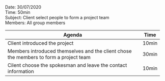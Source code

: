 Date:  30/07/2020  
Time: 50min  
Subject: Client select people to form a project team  
Members: All group members  

| Agenda | Time |
| ---- | ---- |
| Client introduced the project | 10min |
| Members introduced themselves and the client chose the members to form a project team | 30min |
| Cilent choose the spokesman and leave the contact information | 10min |
